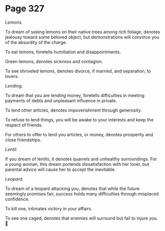 # Page 327
_Lemons_.


To dream of seeing lemons on their native trees among rich foliage,
denotes jealousy toward some beloved object, but demonstrations
will convince you of the absurdity of the charge.


To eat lemons, foretells humiliation and disappointments.


Green lemons, denotes sickness and contagion.


To see shriveled lemons, denotes divorce, if married,
and separation, to lovers.


_Lending_.


To dream that you are lending money, foretells difficulties in meeting
payments of debts and unpleasant influence in private.


To lend other articles, denotes impoverishment through generosity.


To refuse to lend things, you will be awake to your interests
and keep the respect of friends.


For others to offer to lend you articles, or money, denotes prosperity
and close friendships.


_Lentil_.


If you dream of lentils, it denotes quarrels and unhealthy surroundings.
For a young woman, this dream portends dissatisfaction with her lover,
but parental advice will cause her to accept the inevitable.


_Leopard_.


To dream of a leopard attacking you, denotes that while the future seemingly
promises fair, success holds many difficulties through misplaced confidence.


To kill one, intimates victory in your affairs.


To see one caged, denotes that enemies will surround but fail
to injure you.
